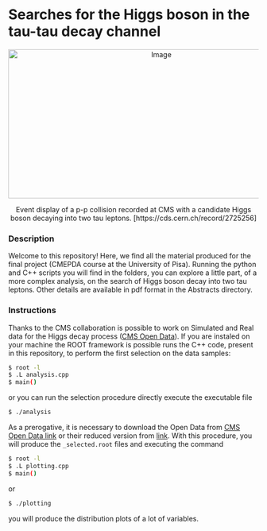 # Searches for the Higgs boson in the tau-tau decay channel
<div align="center">
    <img src="https://cds.cern.ch/record/2725256/files/mt2.png?subformat=icon-1440" alt="Image" width="600" height="300" />
    <p >Event display of a p-p collision recorded at CMS with a candidate Higgs boson decaying into two tau leptons.
        [https://cds.cern.ch/record/2725256]</p>
</div>

### Description

Welcome to this repository! 
Here, we find all the material produced for the final project (CMEPDA course at the University of Pisa). Running the python and C++ scripts you will find in the folders, you can explore a little part, of a more complex analysis, on the search of Higgs boson decay into two tau leptons.
Other details are available in pdf format in the Abstracts directory. 

### Instructions

Thanks to the CMS collaboration is possible to work on Simulated and Real data for the Higgs decay process ([CMS Open Data](http://opendata.web.cern.ch/record/12350)).
If you are instaled on your machine the ROOT framework is possible runs the C++ code, present in this repository, to perform the first selection on the data samples:
```bash
$ root -l
$ .L analysis.cpp
$ main()
```
or you can run the selection procedure directly execute the executable file
```bash
$ ./analysis
```
As a prerogative, it is necessary to download the Open Data from [CMS Open Data link](http://opendata.web.cern.ch/record/12350) or their reduced version from [link](https://root.cern/files/HiggsTauTauReduced/).
With this procedure, you will produce the `_selected.root` files and executing the command
```bash
$ root -l
$ .L plotting.cpp
$ main()
```
or
```bash
$ ./plotting
```
you will produce the distribution plots of a lot of variables.
